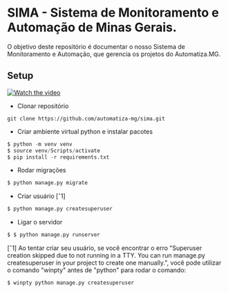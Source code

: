 # SIMA - Sistema de Monitoramento e Automação de Minas Gerais.

O objetivo deste repositório é documentar o nosso Sistema de Monitoramento e Automação, que gerencia os projetos do Automatiza.MG.

## Setup

[![Watch the video](https://img.youtube.com/vi/sKZJpcMSuSs/maxresdefault.jpg)](https://youtu.be/sKZJpcMSuSs)

- Clonar repositório
```$
git clone https://github.com/automatiza-mg/sima.git 
```

- Criar ambiente virtual python e instalar pacotes

```python
$ python -m venv venv
$ source venv/Scripts/activate
$ pip install -r requirements.txt
```

- Rodar migrações

```python
$ python manage.py migrate
```

- Criar usuário [ˆ1]

```python
$ python manage.py createsuperuser
```

- Ligar o servidor

```python
$ $ python manage.py runserver
```

[ˆ1] Ao tentar criar seu usuário, se você encontrar o erro "Superuser creation skipped due to not running in a TTY. You can run manage.py createsuperuser in your project to create one manually.", você pode utilizar o comando "winpty" antes de "python" para rodar o comando:

``` python
$ winpty python manage.py createsuperuser
```